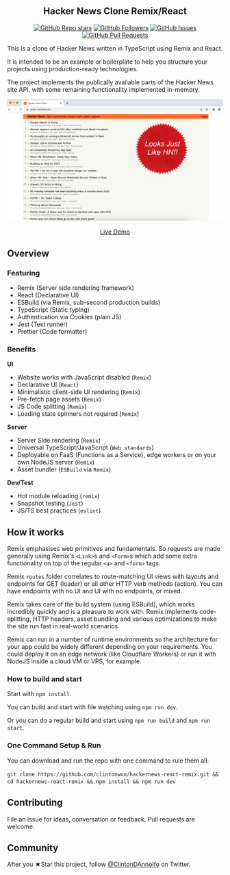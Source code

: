 <h2 align="center">Hacker News Clone Remix/React</h2>

<p align="center">
  <a href="https://github.com/clintonwoo/hackernews-remix-react/stargazers"><img alt="GitHub Repo stars" src="https://img.shields.io/github/stars/clintonwoo/hackernews-remix-react?style=social"></a> 
  <a href="https://github.com/clintonwoo/"><img alt="GitHub Followers" src="https://img.shields.io/github/followers/clintonwoo.svg?style=social&label=Follow"></a> 
  <a href="https://github.com/clintonwoo/hackernews-remix-react/issues"><img alt="GitHub Issues" src="https://img.shields.io/github/issues/clintonwoo/hackernews-remix-react.svg"></a> 
  <a href="https://github.com/clintonwoo/hackernews-remix-react/pulls"><img alt="GitHub Pull Requests" src="https://img.shields.io/github/issues-pr-raw/clintonwoo/hackernews-remix-react.svg"></a>
</p>

This is a clone of Hacker News written in TypeScript using Remix and React.

It is intended to be an example or boilerplate to help you structure your projects using production-ready technologies.

The project implements the publically available parts of the Hacker News site API, with some remaining functionality implemented in-memory.

<p align="center" margin-bottom="0">
  <a href="https://remix.hnclone.win" target="_blank">
    <img alt="Hacker News Clone Demo" width="600" height="auto" src="docs/hn-screenshot-seal.webp">
  </a>
</p>
<p align="center">
  <a href="https://remix.hnclone.win">Live Demo</a>
</p>

## Overview

### Featuring

- Remix (Server side rendering framework)
- React (Declarative UI)
- ESBuild (via Remix, sub-second production builds)
- TypeScript (Static typing)
- Authentication via Cookies (plain JS)
- Jest (Test runner)
- Prettier (Code formatter)

### Benefits

**UI**

- Website works with JavaScript disabled (`Remix`)
- Declarative UI (`React`)
- Minimalistic client-side UI rendering (`Remix`)
- Pre-fetch page assets (`Remix`)
- JS Code splitting (`Remix`)
- Loading state spinners not required (`Remix`)

**Server**

- Server Side rendering (`Remix`)
- Universal TypeScript/JavaScript (`Web standards`)
- Deployable on FaaS (Functions as a Service), edge workers or on your own NodeJS server (`Remix`)
- Asset bundler (`ESBuild` via `Remix`)

**Dev/Test**

- Hot module reloading (`remix`)
- Snapshot testing (`Jest`)
- JS/TS best practices (`eslint`)

## How it works

Remix emphasises web primitives and fundamentals. So requests are made generally using Remix's `<Link>`s and `<Form>`s which add some extra functionality on top of the regular `<a>` and `<form>` tags.

Remix `routes` folder correlates to route-matching UI views with layouts and endpoints for GET (loader) or all other HTTP verb methods (action). You can have endpoints with no UI and UI with no endpoints, or mixed.

Remix takes care of the build system (using ESBuild), which works incredibly quickly and is a pleasure to work with. Remix implements code-splitting, HTTP headers, asset bundling and various optimizations to make the site run fast in real-world scenarios.

Remix can run in a number of runtime environments so the architecture for your app could be widely different depending on your requirements. You could deploy it on an edge network (like Cloudflare Workers) or run it with NodeJS inside a cloud VM or VPS, for example.

### How to build and start

Start with `npm install`.

You can build and start with file watching using `npm run dev`.

Or you can do a regular build and start using `npm run build` and `npm run start`.

### One Command Setup & Run

You can download and run the repo with one command to rule them all:

`git clone https://github.com/clintonwoo/hackernews-react-remix.git && cd hackernews-react-remix && npm install && npm run dev`

## Contributing

File an issue for ideas, conversation or feedback. Pull requests are welcome.

## Community

After you ★Star this project, follow [@ClintonDAnnolfo](https://twitter.com/clintondannolfo) on Twitter.
